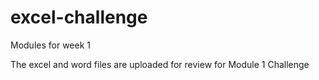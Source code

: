 # excel-challenge
Modules for week 1

The excel and word files are uploaded for review for Module 1 Challenge

